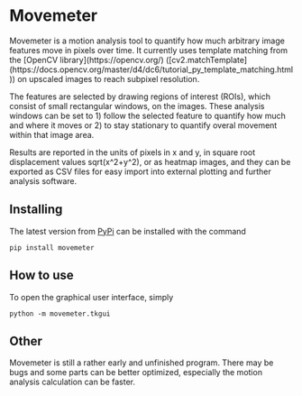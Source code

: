 <h1>Movemeter</h1>
Movemeter is a motion analysis tool to quantify how much arbitrary image
features move in pixels over time. It currently uses template matching
from the [OpenCV library](https://opencv.org/)
([cv2.matchTemplate](https://docs.opencv.org/master/d4/dc6/tutorial_py_template_matching.html))
on upscaled images to reach subpixel resolution.

The features are selected by drawing regions of interest (ROIs),
which consist of small rectangular windows, on the images.
These analysis windows can be set to 1) follow the selected feature
to quantify how much and where it moves or 2) to stay stationary
to quantify overal movement within that image area.

Results are reported in the units of pixels in x and y,
in square root displacement values sqrt(x^2+y^2),
or as heatmap images, and they can be exported as CSV
files for easy import into external plotting and further analysis software.


<h2>Installing</h2>

The latest version from [PyPi](https://pypi.org/)
can be installed with the command

```
pip install movemeter
```


<h2>How to use</h2>

To open the graphical user interface, simply

```
python -m movemeter.tkgui
```


<h2>Other</h2>
Movemeter is still a rather early and unfinished program.
There may be bugs and some parts can be better optimized,
especially the motion analysis calculation can be faster.
